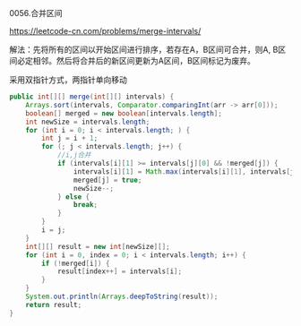 0056.合并区间

https://leetcode-cn.com/problems/merge-intervals/

解法：先将所有的区间以开始区间进行排序，若存在A，B区间可合并，则A, B区间必定相邻。然后将合并后的新区间更新为A区间，B区间标记为废弃。

采用双指针方式，两指针单向移动



```java
public int[][] merge(int[][] intervals) {
    Arrays.sort(intervals, Comparator.comparingInt(arr -> arr[0]));
    boolean[] merged = new boolean[intervals.length];
    int newSize = intervals.length;
    for (int i = 0; i < intervals.length; ) {
        int j = i + 1;
        for (; j < intervals.length; j++) {
            //i,j合并
            if (intervals[i][1] >= intervals[j][0] && !merged[j]) {
                intervals[i][1] = Math.max(intervals[i][1], intervals[j][1]);
                merged[j] = true;
                newSize--;
            } else {
                break;
            }
        }
        i = j;
    }
    int[][] result = new int[newSize][];
    for (int i = 0, index = 0; i < intervals.length; i++) {
        if (!merged[i]) {
            result[index++] = intervals[i];
        }
    }
    System.out.println(Arrays.deepToString(result));
    return result;
}

```

